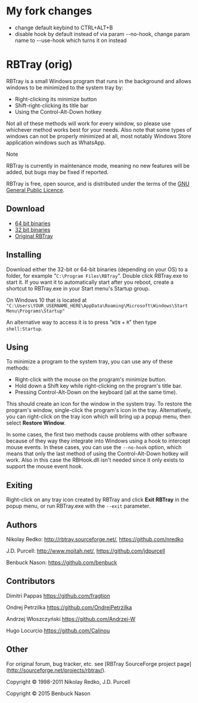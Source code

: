 # My fork changes
- change default keybind to CTRL+ALT+B
- disable hook by default instead of via param --no-hook, change param name to --use-hook which turns it on instead

# RBTray (orig)
RBTray is a small Windows program that runs in the background and allows windows
to be minimized to the system tray by:

- Right-clicking its minimize button
- Shift-right-clicking its title bar
- Using the Control-Alt-Down hotkey

Not all of these methods will work for every window, so please use whichever
method works best for your needs. Also note that some types of windows can not
be properly minimized at all, most notably Windows Store application windows
such as WhatsApp.

> [!NOTE]
> RBTray is currently in maintenance mode, meaning no new features will be added,
> but bugs may be fixed if reported.

RBTray is free, open source, and is distributed under the terms of the [GNU
General Public Licence](http://www.gnu.org/copyleft/gpl.html).

## Download

- [64 bit binaries](x64)
- [32 bit binaries](x86)
- [Original RBTray](https://sourceforge.net/projects/rbtray/files/)

## Installing

Download either the 32-bit or 64-bit binaries (depending on your OS) to a folder,
for example "`C:\Program Files\RBTray`". Double click RBTray.exe to start it. If
you want it to automatically start after you reboot, create a shortcut to
RBTray.exe in your Start menu's Startup group.

On Windows 10 that is located at
`"C:\Users\YOUR_USERNAME_HERE\AppData\Roaming\Microsoft\Windows\Start Menu\Programs\Startup"`

An alternative way to access it is to press "`WIN` + `R`" then type
`shell:Startup`.

## Using

To minimize a program to the system tray, you can use any of these methods:

- Right-click with the mouse on the program's minimize button.
- Hold down a Shift key while right-clicking on the program's title bar.
- Pressing Control-Alt-Down on the keyboard (all at the same time).

This should create an icon for the window in the system tray. To restore the
program's window, single-click the program's icon in the tray. Alternatively,
you can right-click on the tray icon which will bring up a popup menu, then
select **Restore Window**.

In some cases, the first two methods cause problems with other software because
of they way they integrate into Windows using a hook to intercept mouse events.
In these cases, you can use the `--no-hook` option, which means that only the
last method of using the Control-Alt-Down hotkey will work. Also in this case
the RBHook.dll isn't needed since it only exists to support the mouse event
hook.

## Exiting

Right-click on any tray icon created by RBTray and click **Exit RBTray** in the
popup menu, or run RBTray.exe with the `--exit` parameter.

## Authors

Nikolay Redko: <http://rbtray.sourceforge.net/>, <https://github.com/nredko>

J.D. Purcell: <http://www.moitah.net/>, <https://github.com/jdpurcell>

Benbuck Nason: <https://github.com/benbuck>

## Contributors

Dimitri Pappas <https://github.com/fragtion>

Ondrej Petrzilka <https://github.com/OndrejPetrzilka>

Andrzej Włoszczyński <https://github.com/Andrzej-W>

Hugo Locurcio <https://github.com/Calinou>

## Other

For original forum, bug tracker, etc. see [RBTray SourceForge project page]
(<http://sourceforge.net/projects/rbtray/>).

Copyright &copy; 1998-2011 Nikolay Redko, J.D. Purcell

Copyright &copy; 2015 Benbuck Nason
